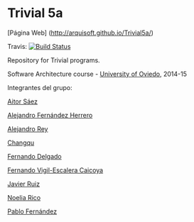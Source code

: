 Trivial 5a
=============
[Página Web] (http://arquisoft.github.io/Trivial5a/)

Travis: [![Build Status](https://travis-ci.org/Arquisoft/Trivial5a.svg?branch=master)](https://travis-ci.org/Arquisoft/Trivial5a)

Repository for Trivial programs. 

Software Architecture course - [University of Oviedo](http://www.uniovi.es), 2014-15

Integrantes del grupo:

[Aitor Sáez](https://github.com/aitorSaezAlvarez)

[Alejandro Fernández Herrero](https://github.com/H3rrero)

[Alejandro Rey](https://github.com/AlexRey)

[Changqu](https://github.com/changqu)

[Fernando Delgado](https://github.com/Ikzer)

[Fernando Vigil-Escalera Caicoya](https://github.com/FernandoVigil)

[Javier Ruiz](https://github.com/javierruix)

[Noelia Rico](https://github.com/noeliarico)

[Pablo Fernández](https://github.com/PabloFernandezRodriguez)




